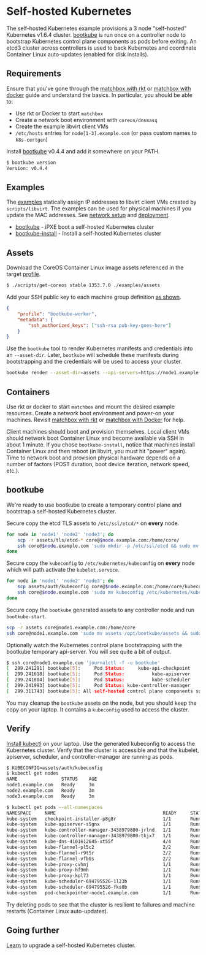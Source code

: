 # Self-hosted Kubernetes

The self-hosted Kubernetes example provisions a 3 node "self-hosted" Kubernetes v1.6.4 cluster. [bootkube](https://github.com/kubernetes-incubator/bootkube) is run once on a controller node to bootstrap Kubernetes control plane components as pods before exiting. An etcd3 cluster across controllers is used to back Kubernetes and coordinate Container Linux auto-updates (enabled for disk installs).

## Requirements

Ensure that you've gone through the [matchbox with rkt](getting-started-rkt.md) or [matchbox with docker](getting-started-docker.md) guide and understand the basics. In particular, you should be able to:

* Use rkt or Docker to start `matchbox`
* Create a network boot environment with `coreos/dnsmasq`
* Create the example libvirt client VMs
* `/etc/hosts` entries for `node[1-3].example.com` (or pass custom names to `k8s-certgen`)

Install [bootkube](https://github.com/kubernetes-incubator/bootkube/releases) v0.4.4 and add it somewhere on your PATH.

```sh
$ bootkube version
Version: v0.4.4
```

## Examples

The [examples](../examples) statically assign IP addresses to libvirt client VMs created by `scripts/libvirt`. The examples can be used for physical machines if you update the MAC addresses. See [network setup](network-setup.md) and [deployment](deployment.md).

* [bootkube](../examples/groups/bootkube) - iPXE boot a self-hosted Kubernetes cluster
* [bootkube-install](../examples/groups/bootkube-install) - Install a self-hosted Kubernetes cluster

## Assets

Download the CoreOS Container Linux image assets referenced in the target [profile](../examples/profiles).

```sh
$ ./scripts/get-coreos stable 1353.7.0 ./examples/assets
```

Add your SSH public key to each machine group definition [as shown](../examples/README.md#ssh-keys).

```json
{
    "profile": "bootkube-worker",
    "metadata": {
        "ssh_authorized_keys": ["ssh-rsa pub-key-goes-here"]
    }
}
```

Use the `bootkube` tool to render Kubernetes manifests and credentials into an `--asset-dir`. Later, `bootkube` will schedule these manifests during bootstrapping and the credentials will be used to access your cluster.

```sh
bootkube render --asset-dir=assets --api-servers=https://node1.example.com:443 --api-server-alt-names=DNS=node1.example.com --etcd-servers=https://node1.example.com:2379
```

## Containers

Use rkt or docker to start `matchbox` and mount the desired example resources. Create a network boot environment and power-on your machines. Revisit [matchbox with rkt](getting-started-rkt.md) or [matchbox with Docker](getting-started-docker.md) for help.

Client machines should boot and provision themselves. Local client VMs should network boot Container Linux and become available via SSH in about 1 minute. If you chose `bootkube-install`, notice that machines install Container Linux and then reboot (in libvirt, you must hit "power" again). Time to network boot and provision physical hardware depends on a number of factors (POST duration, boot device iteration, network speed, etc.).

## bootkube

We're ready to use bootkube to create a temporary control plane and bootstrap a self-hosted Kubernetes cluster.

Secure copy the etcd TLS assets to `/etc/ssl/etcd/*` on **every** node.

```bash
for node in 'node1' 'node2' 'node3'; do
    scp -r assets/tls/etcd-* core@$node.example.com:/home/core/
    ssh core@$node.example.com 'sudo mkdir -p /etc/ssl/etcd && sudo mv etcd-* /etc/ssl/etcd/ && sudo chown -R etcd:etcd /etc/ssl/etcd && sudo chmod -R 500 /etc/ssl/etcd/'
done
```

Secure copy the `kubeconfig` to `/etc/kubernetes/kubeconfig` on **every** node which will path activate the `kubelet.service`.

```bash
for node in 'node1' 'node2' 'node3'; do
    scp assets/auth/kubeconfig core@$node.example.com:/home/core/kubeconfig
    ssh core@$node.example.com 'sudo mv kubeconfig /etc/kubernetes/kubeconfig'
done
```

Secure copy the `bootkube` generated assets to any controller node and run `bootkube-start`.

```sh
scp -r assets core@node1.example.com:/home/core
ssh core@node1.example.com 'sudo mv assets /opt/bootkube/assets && sudo systemctl start bootkube'
```

Optionally watch the Kubernetes control plane bootstrapping with the bootkube temporary api-server. You will see quite a bit of output.

```sh
$ ssh core@node1.example.com 'journalctl -f -u bootkube'
[  299.241291] bootkube[5]:     Pod Status:     kube-api-checkpoint     Running
[  299.241618] bootkube[5]:     Pod Status:          kube-apiserver     Running
[  299.241804] bootkube[5]:     Pod Status:          kube-scheduler     Running
[  299.241993] bootkube[5]:     Pod Status: kube-controller-manager     Running
[  299.311743] bootkube[5]: All self-hosted control plane components successfully started
```

You may cleanup the `bootkube` assets on the node, but you should keep the copy on your laptop. It contains a `kubeconfig` used to access the cluster.

## Verify

[Install kubectl](https://coreos.com/kubernetes/docs/latest/configure-kubectl.html) on your laptop. Use the generated kubeconfig to access the Kubernetes cluster. Verify that the cluster is accessible and that the kubelet, apiserver, scheduler, and controller-manager are running as pods.

```sh
$ KUBECONFIG=assets/auth/kubeconfig
$ kubectl get nodes
NAME                STATUS    AGE
node1.example.com   Ready     3m
node2.example.com   Ready     3m
node3.example.com   Ready     3m

$ kubectl get pods --all-namespaces
NAMESPACE     NAME                                       READY     STATUS    RESTARTS   AGE
kube-system   checkpoint-installer-p8g8r                 1/1       Running   1          13m
kube-system   kube-apiserver-s5gnx                       1/1       Running   1          41s
kube-system   kube-controller-manager-3438979800-jrlnd   1/1       Running   1          13m
kube-system   kube-controller-manager-3438979800-tkjx7   1/1       Running   1          13m
kube-system   kube-dns-4101612645-xt55f                  4/4       Running   4          13m
kube-system   kube-flannel-pl5c2                         2/2       Running   0          13m
kube-system   kube-flannel-r9t5r                         2/2       Running   3          13m
kube-system   kube-flannel-vfb0s                         2/2       Running   4          13m
kube-system   kube-proxy-cvhmj                           1/1       Running   0          13m
kube-system   kube-proxy-hf9mh                           1/1       Running   1          13m
kube-system   kube-proxy-kpl73                           1/1       Running   1          13m
kube-system   kube-scheduler-694795526-1l23b             1/1       Running   1          13m
kube-system   kube-scheduler-694795526-fks0b             1/1       Running   1          13m
kube-system   pod-checkpointer-node1.example.com         1/1       Running   2          10m
```

Try deleting pods to see that the cluster is resilient to failures and machine restarts (Container Linux auto-updates).

## Going further

[Learn](bootkube-upgrades.md) to upgrade a self-hosted Kubernetes cluster.
